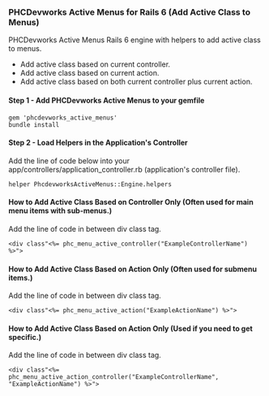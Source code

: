 ### PHCDevworks Active Menus for Rails 6 (Add Active Class to Menus)
PHCDevworks Active Menus Rails 6 engine with helpers to add active class to menus.

* Add active class based on current controller.
* Add active class based on current action.
* Add active class based on both current controller plus current action.

#### Step 1 - Add PHCDevworks Active Menus to your gemfile  

	gem 'phcdevworks_active_menus'
	bundle install

#### Step 2 - Load Helpers in the Application's Controller  
Add the line of code below into your app/controllers/application_controller.rb (application's controller file).  

	helper PhcdevworksActiveMenus::Engine.helpers

#### How to Add Active Class Based on Controller Only (Often used for main menu items with sub-menus.)  
Add the line of code in between div class tag.

    <div class"<%= phc_menu_active_controller("ExampleControllerName") %>">

#### How to Add Active Class Based on Action Only (Often used for submenu items.)  
Add the line of code in between div class tag.
  
    <div class"<%= phc_menu_active_action("ExampleActionName") %>">

#### How to Add Active Class Based on Action Only (Used if you need to get specific.)  
Add the line of code in between div class tag.
  
    <div class"<%= phc_menu_active_action_controller("ExampleControllerName", "ExampleActionName") %>">

